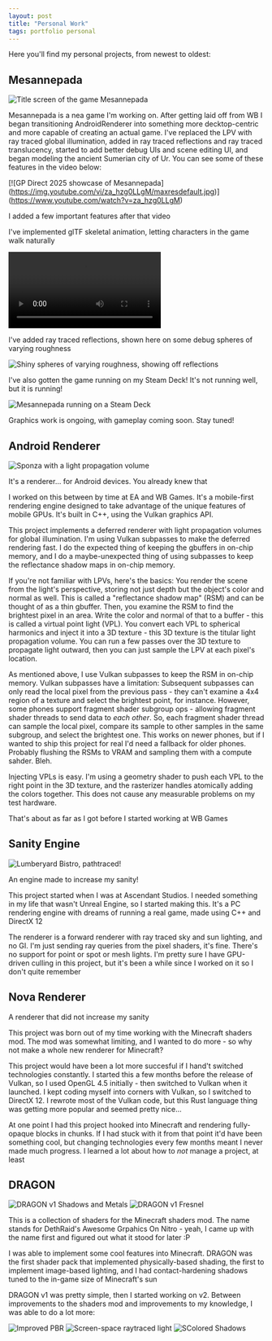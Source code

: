 ```yaml
--- 
layout: post
title: "Personal Work"
tags: portfolio personal
---
```


Here you'll find my personal projects, from newest to oldest:

## Mesannepada

![Title screen of the game Mesannepada](/img/mesannepada/main_menu.png)

Mesannepada is a nea game I'm working on. After getting laid off from WB I began transitioning AndroidRenderer into something more decktop-centric and more capable of creating an actual game. I've replaced the LPV with ray traced global illumination, added in ray traced reflections and ray traced translucency, started to add better debug UIs and scene editing UI, and began modeling the ancient Sumerian city of Ur. You can see some of these features in the video below:

[![GP Direct 2025 showcase of Mesannepada]
(https://img.youtube.com/vi/za_hzg0LLgM/maxresdefault.jpg)]
(https://www.youtube.com/watch?v=za_hzg0LLgM)

I added a few important features after that video

I've implemented glTF skeletal animation, letting characters in the game walk naturally

![A Sumerian guy walking in place](/img/mesannepada/walkcycle.mp4)

I've added ray traced reflections, shown here on some debug spheres of varying roughness

![Shiny spheres of varying roughness, showing off reflections](/img/mesannepada/relax%20metal%20spheres.png)

I've also gotten the game running on my Steam Deck! It's not running well, but it is running!

![Mesannepada running on a Steam Deck](/img/mesannepada/running%20on%20deck.jpg)

Graphics work is ongoing, with gameplay coming soon. Stay tuned!

## Android Renderer

![Sponza with a light propagation volume](/img/AndroidRendererSponzaLPV.png)

It's a renderer... for Android devices. You already knew that

I worked on this between by time at EA and WB Games. It's a mobile-first rendering engine designed to take advantage of the unique features of mobile GPUs. It's built in C++, using the Vulkan graphics API.

This project implements a deferred renderer with light propagation volumes for global illumination. I'm using Vulkan subpasses to make the deferred rendering fast. I do the expected thing of keeping the gbuffers in on-chip memory, and I do a maybe-unexpected thing of using subpasses to keep the reflectance shadow maps in on-chip memory.

If you're not familiar with LPVs, here's the basics: You render the scene from the light's perspective, storing not just depth but the object's color and normal as well. This is called a "reflectance shadow map" (RSM) and can be thought of as a thin gbuffer. Then, you examine the RSM to find the brightest pixel in an area. Write the color and normal of that to a buffer - this is called a virtual point light (VPL). You convert each VPL to spherical harmonics and inject it into a 3D texture - this 3D texture is the titular light propagation volume. You can run a few passes over the 3D texture to propagate light outward, then you can just sample the LPV at each pixel's location.

As mentioned above, I use Vulkan subpasses to keep the RSM in on-chip memory. Vulkan subpasses have a limitation: Subsequent subpasses can only read the local pixel from the previous pass - they can't examine a 4x4 region of a texture and select the brightest point, for instance. However, some phones support fragment shader subgroup ops - allowing fragment shader threads to send data to _each other_. So, each fragment shader thread can sample the local pixel, compare its sample to other samples in the same subgroup, and select the brightest one. This works on newer phones, but if I wanted to ship this project for real I'd need a fallback for older phones. Probably flushing the RSMs to VRAM and sampling them with a compute sahder. Bleh.

Injecting VPLs is easy. I'm using a geometry shader to push each VPL to the right point in the 3D texture, and the rasterizer handles atomically adding the colors together. This does not cause any measurable problems on my test hardware.

That's about as far as I got before I started working at WB Games

## Sanity Engine

![Lumberyard Bistro, pathtraced!](/img/SanityEnginePathtracedBistro.png)

An engine made to increase my sanity!

This project started when I was at Ascendant Studios. I needed something in my life that wasn't Unreal Engine, so I started making this. It's a PC rendering engine with dreams of running a real game, made using C++ and DirectX 12

The renderer is a forward renderer with ray traced sky and sun lighting, and no GI. I'm just sending ray queries from the pixel shaders, it's fine. There's no support for point or spot or mesh lights. I'm pretty sure I have GPU-driven culling in this project, but it's been a while since I worked on it so I don't quite remember

## Nova Renderer

A renderer that did not increase my sanity 

This project was born out of my time working with the Minecraft shaders mod. The mod was somewhat limiting, and I wanted to do more - so why not make a whole new renderer for Minecraft?

This project would have been a lot more succesful if I hand't switched technologies constantly. I started this a few months before the release of Vulkan, so I used OpenGL 4.5 initially - then switched to Vulkan when it launched. I kept coding myself into corners with Vulkan, so I switched to DirectX 12. I rewrote most of the Vulkan code, but this Rust language thing was getting more popular and seemed pretty nice...

At one point I had this project hooked into Minecraft and rendering fully-opaque blocks in chunks. If I had stuck with it from that point it'd have been something cool, but changing technologies every few months meant I never made much progress. I learned a lot about how to _not_ manage a project, at least

## DRAGON

![DRAGON v1 Shadows and Metals](/img/dragon_v1_ult.png) ![DRAGON v1 Fresnel](/img/fresnel1.png)

This is a collection of shaders for the Minecraft shaders mod. The name stands for DethRaid's Awesome Grpahics On Nitro - yeah, I came up with the name first and figured out what it stood for later :P

I was able to implement some cool features into Minecraft. DRAGON was the first shader pack that implemented physically-based shading, the first to implement image-based lighting, and I had contact-hardening shadows tuned to the in-game size of Minecraft's sun

DRAGON v1 was pretty simple, then I started working on v2. Between improvements to the shaders mod and improvements to my knowledge, I was able to do a lot more:

![Improved PBR](/img/PBR-improved-full.png)
![Screen-space raytraced light](/img/raytraced_light_full.png)
![SColored Shadows](/img/shadows-colored-full.png)
